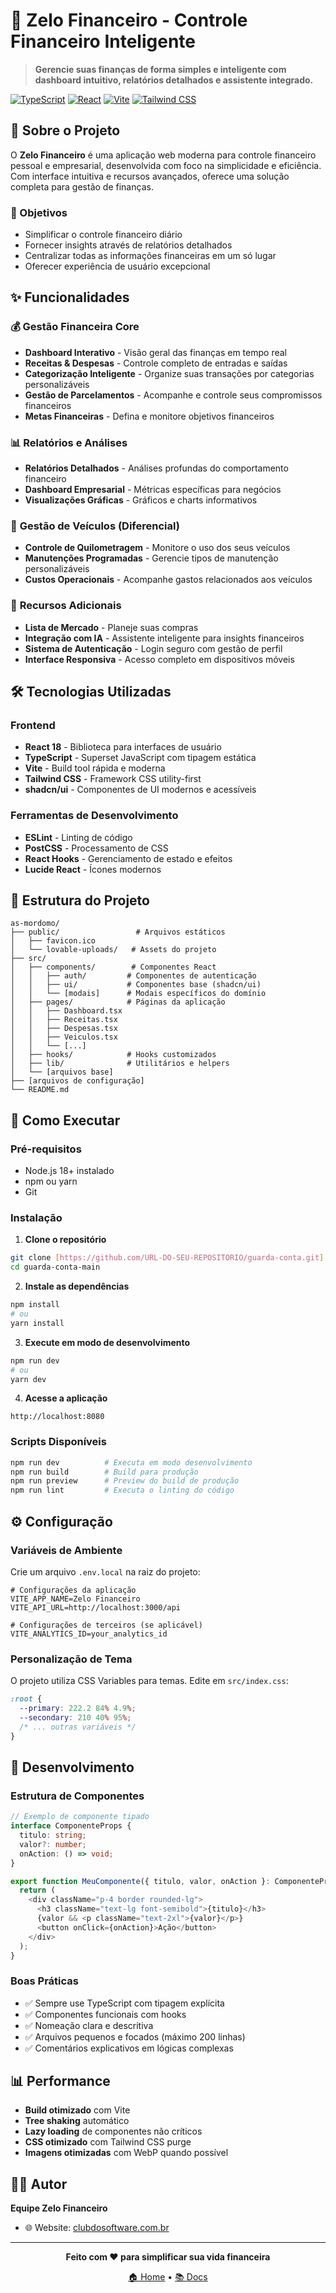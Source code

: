 # 🏦 Zelo Financeiro - Controle Financeiro Inteligente

> **Gerencie suas finanças de forma simples e inteligente com dashboard intuitivo, relatórios detalhados e assistente integrado.**

[![TypeScript](https://img.shields.io/badge/TypeScript-007ACC?style=for-the-badge&logo=typescript&logoColor=white)](https://www.typescriptlang.org/)
[![React](https://img.shields.io/badge/React-20232A?style=for-the-badge&logo=react&logoColor=61DAFB)](https://reactjs.org/)
[![Vite](https://img.shields.io/badge/Vite-646CFF?style=for-the-badge&logo=vite&logoColor=white)](https://vitejs.dev/)
[![Tailwind CSS](https://img.shields.io/badge/Tailwind_CSS-38B2AC?style=for-the-badge&logo=tailwind-css&logoColor=white)](https://tailwindcss.com/)

## 📖 Sobre o Projeto

O **Zelo Financeiro** é uma aplicação web moderna para controle financeiro pessoal e empresarial, desenvolvida com foco na simplicidade e eficiência. Com interface intuitiva e recursos avançados, oferece uma solução completa para gestão de finanças.

### 🎯 Objetivos

- Simplificar o controle financeiro diário
- Fornecer insights através de relatórios detalhados
- Centralizar todas as informações financeiras em um só lugar
- Oferecer experiência de usuário excepcional

## ✨ Funcionalidades

### 💰 **Gestão Financeira Core**

- **Dashboard Interativo** - Visão geral das finanças em tempo real
- **Receitas & Despesas** - Controle completo de entradas e saídas
- **Categorização Inteligente** - Organize suas transações por categorias personalizáveis
- **Gestão de Parcelamentos** - Acompanhe e controle seus compromissos financeiros
- **Metas Financeiras** - Defina e monitore objetivos financeiros

### 📊 **Relatórios e Análises**

- **Relatórios Detalhados** - Análises profundas do comportamento financeiro
- **Dashboard Empresarial** - Métricas específicas para negócios
- **Visualizações Gráficas** - Gráficos e charts informativos

### 🚗 **Gestão de Veículos** (Diferencial)

- **Controle de Quilometragem** - Monitore o uso dos seus veículos
- **Manutenções Programadas** - Gerencie tipos de manutenção personalizáveis
- **Custos Operacionais** - Acompanhe gastos relacionados aos veículos

### 🛒 **Recursos Adicionais**

- **Lista de Mercado** - Planeje suas compras
- **Integração com IA** - Assistente inteligente para insights financeiros
- **Sistema de Autenticação** - Login seguro com gestão de perfil
- **Interface Responsiva** - Acesso completo em dispositivos móveis

## 🛠️ Tecnologias Utilizadas

### **Frontend**

- **React 18** - Biblioteca para interfaces de usuário
- **TypeScript** - Superset JavaScript com tipagem estática
- **Vite** - Build tool rápida e moderna
- **Tailwind CSS** - Framework CSS utility-first
- **shadcn/ui** - Componentes de UI modernos e acessíveis

### **Ferramentas de Desenvolvimento**

- **ESLint** - Linting de código
- **PostCSS** - Processamento de CSS
- **React Hooks** - Gerenciamento de estado e efeitos
- **Lucide React** - Ícones modernos

## 📁 Estrutura do Projeto

```
as-mordomo/
├── public/                 # Arquivos estáticos
│   ├── favicon.ico
│   └── lovable-uploads/   # Assets do projeto
├── src/
│   ├── components/        # Componentes React
│   │   ├── auth/         # Componentes de autenticação
│   │   ├── ui/           # Componentes base (shadcn/ui)
│   │   └── [modais]      # Modais específicos do domínio
│   ├── pages/            # Páginas da aplicação
│   │   ├── Dashboard.tsx
│   │   ├── Receitas.tsx
│   │   ├── Despesas.tsx
│   │   ├── Veiculos.tsx
│   │   └── [...]
│   ├── hooks/            # Hooks customizados
│   ├── lib/              # Utilitários e helpers
│   └── [arquivos base]
├── [arquivos de configuração]
└── README.md
```

## 🚀 Como Executar

### **Pré-requisitos**

- Node.js 18+ instalado
- npm ou yarn
- Git

### **Instalação**

1. **Clone o repositório**

```bash
git clone [https://github.com/URL-DO-SEU-REPOSITORIO/guarda-conta.git]
cd guarda-conta-main
```

2. **Instale as dependências**

```bash
npm install
# ou
yarn install
```

3. **Execute em modo de desenvolvimento**

```bash
npm run dev
# ou
yarn dev
```

4. **Acesse a aplicação**

```
http://localhost:8080
```

### **Scripts Disponíveis**

```bash
npm run dev          # Executa em modo desenvolvimento
npm run build        # Build para produção
npm run preview      # Preview do build de produção
npm run lint         # Executa o linting do código
```

## ⚙️ Configuração

### **Variáveis de Ambiente**

Crie um arquivo `.env.local` na raiz do projeto:

```env
# Configurações da aplicação
VITE_APP_NAME=Zelo Financeiro
VITE_API_URL=http://localhost:3000/api

# Configurações de terceiros (se aplicável)
VITE_ANALYTICS_ID=your_analytics_id
```

### **Personalização de Tema**

O projeto utiliza CSS Variables para temas. Edite em `src/index.css`:

```css
:root {
  --primary: 222.2 84% 4.9%;
  --secondary: 210 40% 95%;
  /* ... outras variáveis */
}
```

## 🔧 Desenvolvimento

### **Estrutura de Componentes**

```typescript
// Exemplo de componente tipado
interface ComponenteProps {
  titulo: string;
  valor?: number;
  onAction: () => void;
}

export function MeuComponente({ titulo, valor, onAction }: ComponenteProps) {
  return (
    <div className="p-4 border rounded-lg">
      <h3 className="text-lg font-semibold">{titulo}</h3>
      {valor && <p className="text-2xl">{valor}</p>}
      <button onClick={onAction}>Ação</button>
    </div>
  );
}
```

### **Boas Práticas**

- ✅ Sempre use TypeScript com tipagem explícita
- ✅ Componentes funcionais com hooks
- ✅ Nomeação clara e descritiva
- ✅ Arquivos pequenos e focados (máximo 200 linhas)
- ✅ Comentários explicativos em lógicas complexas

## 📊 Performance

- **Build otimizado** com Vite
- **Tree shaking** automático
- **Lazy loading** de componentes não críticos
- **CSS otimizado** com Tailwind CSS purge
- **Imagens otimizadas** com WebP quando possível

## 👨‍💻 Autor

**Equipe Zelo Financeiro**

- 🌐 Website: [clubdosoftware.com.br](https://clubdosoftware.com.br)

---

<div align="center">

**Feito com ❤️ para simplificar sua vida financeira**

[🏠 Home](https://clubdosoftware.com.br) • [📚 Docs](https://clubdosoftware.com.br/guarda-conta.html)

</div>
